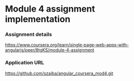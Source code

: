 # Module 4 assignment implementation

### Assignment details
https://www.coursera.org/learn/single-page-web-apps-with-angularjs/peer/8tgKS/module-4-assignment

### Application URL
https://github.com/szajba/angular_coursera_mod4.git

